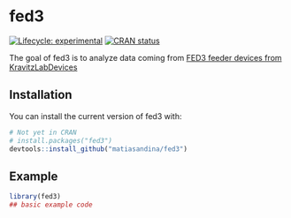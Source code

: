 # fed3

<!-- badges: start -->
[![Lifecycle: experimental](https://img.shields.io/badge/lifecycle-experimental-orange.svg)](https://lifecycle.r-lib.org/articles/stages.html#experimental)
[![CRAN status](https://www.r-pkg.org/badges/version/fed3)](https://CRAN.R-project.org/package=fed3)
<!-- badges: end -->

The goal of fed3 is to analyze data coming from [FED3 feeder devices from KravitzLabDevices](https://github.com/KravitzLabDevices/FED3/)

## Installation

You can install the current version of fed3 with:

``` r
# Not yet in CRAN
# install.packages("fed3")
devtools::install_github("matiasandina/fed3")
```

## Example


``` r
library(fed3)
## basic example code
```

